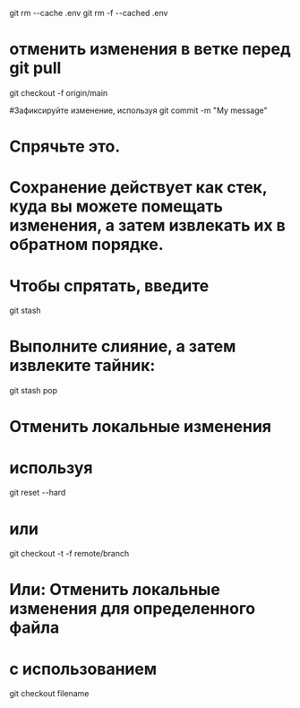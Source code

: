 git rm --cache .env
git rm -f --cached .env

# отменить изменения в ветке перед git pull
git checkout -f origin/main

#Зафиксируйте изменение, используя
git commit -m "My message"

# Спрячьте это.
# Сохранение действует как стек, куда вы можете помещать изменения, а затем извлекать их в обратном порядке.

# Чтобы спрятать, введите

git stash
# Выполните слияние, а затем извлеките тайник:

git stash pop
# Отменить локальные изменения
# используя 
git reset --hard
# или
git checkout -t -f remote/branch

# Или: Отменить локальные изменения для определенного файла
# с использованием
git checkout filename